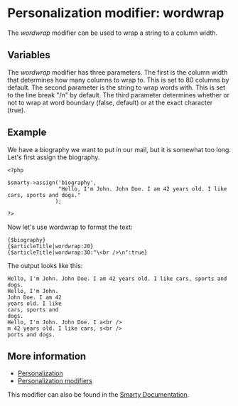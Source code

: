 # Personalization modifier: wordwrap

The *wordwrap* modifier can be used to wrap a string to a column width.

## Variables

The *wordwrap* modifier has three parameters. The first is the column width 
that determines how many columns to wrap to. This is set to 80 columns by 
default. 
The second parameter is the string to wrap words with. This is set to the 
line break "/n" by default.
The third parameter determines whether or not to wrap at word boundary 
(false, default) or at the exact character (true).

## Example

We have a biography we want to put in our mail, but it is somewhat too long. 
Let's first assign the biography.

    <?php

    $smarty->assign('biography',
                    "Hello, I'm John. John Doe. I am 42 years old. I like cars, sports and dogs."
                   );

    ?>
    
Now let's use wordwrap to format the text:

    {$biography}
    {$articleTitle|wordwrap:20}
    {$articleTitle|wordwrap:30:"\<br />\n":true}
    
The output looks like this:

    Hello, I'm John. John Doe. I am 42 years old. I like cars, sports and dogs.
    Hello, I'm John. 
    John Doe. I am 42 
    years old. I like 
    cars, sports and 
    dogs.
    Hello, I'm John. John Doe. I a<br />
    m 42 years old. I like cars, s<br />
    ports and dogs.
    
## More information

* [Personalization](./personalization)
* [Personalization modifiers](./personalization-modifiers)

This modifier can also be found in the [Smarty Documentation](http://www.smarty.net/docs/en/language.modifier.wordwrap.tpl).
